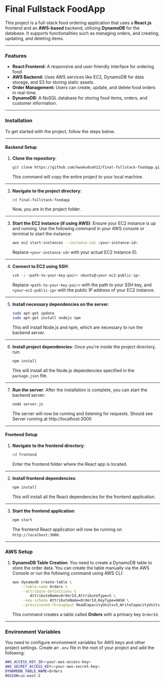 # Final Fullstack FoodApp

This project is a full-stack food ordering application that uses a **React.js** frontend and an **AWS-based** backend, utilizing **DynamoDB** for the database. It supports functionalities such as managing orders, and creating, updating, and deleting items.

****

### Features
- **React Frontend:** A responsive and user-friendly interface for ordering food.
- **AWS Backend:** Uses AWS services like EC2, DynamoDB for data storage, and S3 for storing static assets.
- **Order Management:** Users can create, update, and delete food orders in real-time.
- **DynamoDB:** A NoSQL database for storing food items, orders, and customer information.

****

### Installation

To get started with the project, follow the steps below.

****

#### Backend Setup

1. **Clone the repository**:
    ```bash
    git clone https://github.com/kwakuduah12/final-fullstack-foodapp.git
    ```
    This command will copy the entire project to your local machine.

****

2. **Navigate to the project directory**:
    ```bash
    cd final-fullstack-foodapp
    ```
    Now, you are in the project folder.

****

3. **Start the EC2 instance (if using AWS)**:
   Ensure your EC2 instance is up and running. Use the following command in your AWS console or terminal to start the instance:
    ```bash
    aws ec2 start-instances --instance-ids <your-instance-id>
    ```
    Replace `<your-instance-id>` with your actual EC2 instance ID.

****

4. **Connect to EC2 using SSH**:
    ```bash
    ssh -i <path-to-your-key-pair> ubuntu@<your-ec2-public-ip>
    ```
    Replace `<path-to-your-key-pair>` with the path to your SSH key, and `<your-ec2-public-ip>` with the public IP address of your EC2 instance.

****

5. **Install necessary dependencies on the server**:
    ```bash
    sudo apt-get update
    sudo apt-get install nodejs npm
    ```
    This will install Node.js and npm, which are necessary to run the backend server.

****

6. **Install project dependencies**:
    Once you're inside the project directory, run:
    ```bash
    npm install
    ```
    This will install all the Node.js dependencies specified in the `package.json` file.

****

7. **Run the server**:
    After the installation is complete, you can start the backend server:
    ```bash
    node server.js
    ```
    The server will now be running and listening for requests.
    Should see Server running at http://localhost:3000


****

#### Frontend Setup

1. **Navigate to the frontend directory**:
    ```bash
    cd frontend
    ```
    Enter the frontend folder where the React app is located.

****

2. **Install frontend dependencies**:
    ```bash
    npm install
    ```
    This will install all the React dependencies for the frontend application.

****

3. **Start the frontend application**:
    ```bash
    npm start
    ```
    The frontend React application will now be running on `http://localhost:3000`.

****

### AWS Setup

1. **DynamoDB Table Creation**:
   You need to create a DynamoDB table to store the order data. You can create the table manually via the AWS Console or run the following command using AWS CLI:
    ```bash
    aws dynamodb create-table \
        --table-name Orders \
        --attribute-definitions \
            AttributeName=OrderId,AttributeType=S \
        --key-schema AttributeName=OrderId,KeyType=HASH \
        --provisioned-throughput ReadCapacityUnits=5,WriteCapacityUnits=5
    ```
    This command creates a table called **Orders** with a primary key `OrderId`.

****

### Environment Variables

You need to configure environment variables for AWS keys and other project settings. Create an `.env` file in the root of your project and add the following:

```bash
AWS_ACCESS_KEY_ID=<your-aws-access-key>
AWS_SECRET_ACCESS_KEY=<your-aws-secret-key>
DYNAMODB_TABLE_NAME=Orders
REGION=us-east-2